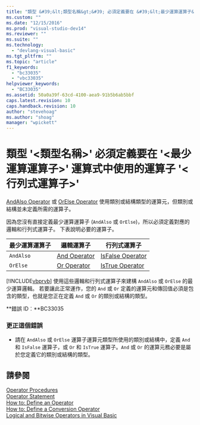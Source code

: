 ```yaml
---
title: "類型 &#39;&lt;類型名稱&gt;&#39; 必須定義要在 &#39;&lt;最少運算運算子&gt;&#39; 運算式中使用的運算子 &#39;&lt;行列式運算子&gt;&#39; | Microsoft Docs"
ms.custom: ""
ms.date: "12/15/2016"
ms.prod: "visual-studio-dev14"
ms.reviewer: ""
ms.suite: ""
ms.technology: 
  - "devlang-visual-basic"
ms.tgt_pltfrm: ""
ms.topic: "article"
f1_keywords: 
  - "bc33035"
  - "vbc33035"
helpviewer_keywords: 
  - "BC33035"
ms.assetid: 50a0a39f-63cd-4100-aea9-91b5b6ab5bbf
caps.latest.revision: 10
caps.handback.revision: 10
author: "stevehoag"
ms.author: "shoag"
manager: "wpickett"
---
```

# 類型 &#39;&lt;類型名稱&gt;&#39; 必須定義要在 &#39;&lt;最少運算運算子&gt;&#39; 運算式中使用的運算子 &#39;&lt;行列式運算子&gt;&#39;
[AndAlso Operator](/dotnet/visual-basic/language-reference/operators/andalso-operator) 或 [OrElse Operator](/dotnet/visual-basic/language-reference/operators/orelse-operator) 使用類別或結構類型的運算元，但類別或結構並未定義所需的運算子。  
  
 因為您沒有直接定義最少運算運算子 \(`AndAlso` 或 `OrElse`\)，所以必須定義對應的邏輯和行列式運算子。 下表說明必要的運算子。  
  
|最少運算運算子|邏輯運算子|行列式運算子|  
|-------------|-----------|------------|  
|`AndAlso`|[And Operator](/dotnet/visual-basic/language-reference/operators/and-operator)|[IsFalse Operator](/dotnet/visual-basic/language-reference/operators/isfalse-operator)|  
|`OrElse`|[Or Operator](/dotnet/visual-basic/language-reference/operators/or-operator)|[IsTrue Operator](/dotnet/visual-basic/language-reference/operators/istrue-operator)|  
  
 [!INCLUDE[vbprvb](../code-quality/includes/vbprvb_md.md)] 使用這些邏輯和行列式運算子來建構 `AndAlso` 或 `OrElse` 的最少運算邏輯。 若要讓此正常運作，您的 `And` 或 `Or` 定義的運算元和傳回值必須是包含的類型，也就是您正在定義 `And` 或 `Or` 的類別或結構的類型。  
  
 **錯誤 ID︰**BC33035  
  
### 更正這個錯誤  
  
-   請在 `AndAlso` 或 `OrElse` 運算子運算元類型所使用的類別或結構中，定義 `And` 和 `IsFalse` 運算子，或 `Or` 和 `IsTrue` 運算子。`And` 或 `Or` 的運算元務必要是屬於您定義它的類別或結構的類型。  
  
## 請參閱  
 [Operator Procedures](/dotnet/visual-basic/programming-guide/language-features/procedures/operator-procedures)   
 [Operator Statement](/dotnet/visual-basic/language-reference/statements/operator-statement)   
 [How to: Define an Operator](../Topic/How%20to:%20Define%20an%20Operator%20\(Visual%20Basic\).md)   
 [How to: Define a Conversion Operator](../Topic/How%20to:%20Define%20a%20Conversion%20Operator%20\(Visual%20Basic\).md)   
 [Logical and Bitwise Operators in Visual Basic](/dotnet/visual-basic/programming-guide/language-features/operators-and-expressions/logical-and-bitwise-operators)